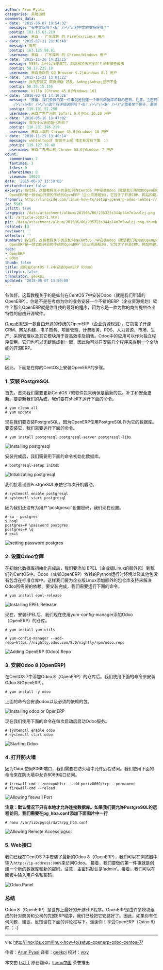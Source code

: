 ```yaml
---
author: Arun Pyasi
categories: 系统运维
comments_data:
- date: '2015-06-07 19:54:32'
  message: "有中文版吗？<br />\r\n对中文的支持好吗？"
  postip: 183.15.63.219
  username: 来自 - 广东深圳 的 Firefox/Linux 用户
- date: '2015-07-21 20:38:48'
  message: 有的
  postip: 163.125.98.81
  username: 来自 - 广东深圳 的 Chrome/Windows 用户
- date: '2015-11-20 14:22:15'
  message: 5555，为什么我安装完，浏览器显示不全呢？没有那些模块
  postip: 58.17.235.18
  username: 来自重庆的 QQ Browser 9.2|Windows 8.1 用户
- date: '2015-11-21 13:01:22'
  message: 我的安装完 网页排版 好乱。&nbsp;&nbsp;显示不全
  postip: 58.39.15.156
  username: hillo [Chrome 45.0|Windows 10]
- date: '2016-02-01 14:19:26'
  message: "接着，我们要做的第一件事就是创建一个新的数据库和新的密码。注意，主密码默认是‘admin’。接着，我们可以在面板中输入用户名和密码。<br
    />\r\n<br />\r\n这个有详细说明吗？<br />\r\n<br />\r\n或者举个例子，谢谢！"
  postip: 119.131.52.250
  username: 来自广东广州的 Safari 9.0|Mac 10.10 用户
- date: '2016-05-16 18:47:02'
  message: 我为什么会初始化失败？
  postip: 116.231.186.219
  username: 来自上海的 Chrome 45.0|Windows 10 用户
- date: '2016-11-29 13:40:14'
  message: wkhtmltopdf 安装不上呢 楼主有没有下集 ：）
  postip: 119.127.19.48
  username: 来自广东佛山的 Chrome 53.0|Windows 7 用户
count:
  commentnum: 7
  favtimes: 3
  likes: 0
  sharetimes: 0
  viewnum: 19023
date: '2015-06-07 13:50:00'
editorchoice: false
excerpt: 各位好，这篇教程关于的是如何在CentOS 7中安装Odoo（就是我们所知的OpenERP）。你是不是在考虑为你的业务安装一个不错的ERP（企业资源规划）软件？那么OpenERP就是你寻找的最好的程序，因为它是一款为你的商务提供杰出特性的自由开源软件。
  OpenERP是一款自由开源的传统的OpenERP（企业资源规划），它包含了开源CRM、网站构建、电子商务、项目管理、计费账务、POS、人力资源、市场、生产、采购管理以及其它模块用于提高效率及销售。Odoo中的应用可以作为独立程序使用，它们也可以无缝集成到一起，因此你可以在安装几个程序来得到一个全功
fromurl: http://linoxide.com/linux-how-to/setup-openerp-odoo-centos-7/
id: 5583
islctt: true
largepic: /data/attachment/album/201506/06/235323s344pl4m7mlwwlzj.png
url: /article-5583-1.html
pic: /data/attachment/album/201506/06/235323s344pl4m7mlwwlzj.png.thumb.jpg
related: []
reviewer: ''
selector: ''
summary: 各位好，这篇教程关于的是如何在CentOS 7中安装Odoo（就是我们所知的OpenERP）。你是不是在考虑为你的业务安装一个不错的ERP（企业资源规划）软件？那么OpenERP就是你寻找的最好的程序，因为它是一款为你的商务提供杰出特性的自由开源软件。
  OpenERP是一款自由开源的传统的OpenERP（企业资源规划），它包含了开源CRM、网站构建、电子商务、项目管理、计费账务、POS、人力资源、市场、生产、采购管理以及其它模块用于提高效率及销售。Odoo中的应用可以作为独立程序使用，它们也可以无缝集成到一起，因此你可以在安装几个程序来得到一个全功
tags:
- OpenERP
- Odoo
thumb: false
title: 如何在CentOS 7.x中安装OpenERP（Odoo）
titlepic: false
translator: geekpi
updated: '2015-06-07 13:50:00'
---
```


各位好，这篇教程关于的是如何在CentOS 7中安装Odoo（就是我们所知的OpenERP）。你是不是在考虑为你的业务安装一个不错的ERP（企业资源规划）软件？那么OpenERP就是你寻找的最好的程序，因为它是一款为你的商务提供杰出特性的自由开源软件。


[OpenERP](https://www.odoo.com/)是一款自由开源的传统的OpenERP（企业资源规划），它包含了开源CRM、网站构建、电子商务、项目管理、计费账务、POS、人力资源、市场、生产、采购管理以及其它模块用于提高效率及销售。Odoo中的应用可以作为独立程序使用，它们也可以无缝集成到一起，因此你可以在安装几个程序来得到一个全功能的开源ERP。


![](/data/attachment/album/201506/06/235323s344pl4m7mlwwlzj.png)


因此，下面是在你的CentOS上安装OpenERP的步骤。


### 1. 安装 PostgreSQL


首先，首先我们需要更新CentOS 7的软件包来确保是最新的包，补丁和安全更新。要更新我们的系统，我们要在shell下运行下面的命令。



```
# yum clean all
# yum update

```

现在我们要安装PostgreSQL，因为OpenERP使用PostgreSQL作为它的数据库。要安装它，我们需要运行下面的命令。



```
# yum install postgresql postgresql-server postgresql-libs

```

![Installing postgresql](/data/attachment/album/201506/06/235326hmonbqu8vv1qu6b1.png)


安装完成后，我们需要用下面的命令初始化数据库。



```
# postgresql-setup initdb

```

![Intializating postgresql](/data/attachment/album/201506/06/235327rfzj7t99j5kj3yf5.png)


我们接着设置PostgreSQL来使它每次开机启动。



```
# systemctl enable postgresql
# systemctl start postgresql

```

因为我们还没有为用户“postgresql”设置密码，我们现在设置。



```
# su - postgres
$ psql
postgres=# \password postgres
postgres=# \q
# exit

```

![setting password postgres](/data/attachment/album/201506/06/235327f1lw1cx5cauxz2au.png)


### 2. 设置Odoo仓库


在初始化数据库初始化完成后，我们要添加 EPEL（企业版Linux的额外包）到我们的CentOS中。Odoo（或者OpenERP）依赖的Python运行时环境以及其他包没有包含在标准仓库中。这样我们要为企业版Linux添加额外的包仓库支持来解决Odoo所需要的依赖。要安装完成，我们需要运行下面的命令。



```
# yum install epel-release

```

![Installing EPEL Release](/data/attachment/album/201506/06/235328hw5otygyzvx2hynn.png)


现在，安装EPEL后，我们现在使用yum-config-manager添加Odoo（OpenERP）的仓库。



```
# yum install yum-utils

# yum-config-manager --add-repo=https://nightly.odoo.com/8.0/nightly/rpm/odoo.repo

```

![Adding OpenERP (Odoo) Repo](/data/attachment/album/201506/06/235328iz4vaqvh44n5w071.png)


### 3. 安装Odoo 8 (OpenERP)


在CentOS 7中添加Odoo 8（OpenERP）的仓库后。我们使用下面的命令来安装Odoo 8(OpenERP)。



```
# yum install -y odoo

```

上面的命令会安装odoo以及必须的依赖的包。


![Installing odoo or OpenERP](/data/attachment/album/201506/06/235329bkmvqqfvdldam3lw.png)


现在我们使用下面的命令在每次启动后启动Odoo服务。



```
# systemctl enable odoo
# systemctl start odoo

```

![Starting Odoo](/data/attachment/album/201506/06/235330bvgqwymauzuv5iiq.png)


### 4. 打开防火墙


因为Odoo使用8069端口，我们需要在防火墙中允许远程访问。我们使用下面的命令来在防火墙中允许8069端口访问。



```
# firewall-cmd --zone=public --add-port=8069/tcp --permanent
# firewall-cmd --reload

```

![Allowing firewall Port](/data/attachment/album/201506/06/235330mbdf3nwofib3ka3f.png)


**注意：默认情况下只有本地才允许连接数据库。如果我们要允许PostgreSQL的远程访问，我们需要在pg\_hba.conf添加下面图片中一行**



```
# nano /var/lib/pgsql/data/pg_hba.conf

```

![Allowing Remote Access pgsql](/data/attachment/album/201506/06/235331h04lb9009v7k00dx.png)


### 5. Web接口


我们已经在CentOS 7中安装了最新的Odoo 8（OpenERP），我们可以在浏览器中输入`http://ip-address:8069`来访问Odoo。 接着，我们要做的第一件事就是创建一个新的数据库和新的密码。注意，主密码默认是‘admin’。接着，我们可以在面板中输入用户名和密码。


![Odoo Panel](/data/attachment/album/201506/06/235333pzkyk446myygakkc.png)


### 总结


Odoo 8（OpenERP）是世界上最好的开源ERP程序。OpenERP是由许多模块组成的针对商务和公司的完整ERP程序，我们已经把它安装好了。因此，如果你有任何问题、建议、反馈请在下面的评论栏写下。谢谢你！享受OpenERP（Odoo 8）吧 ：-）




---


via: <http://linoxide.com/linux-how-to/setup-openerp-odoo-centos-7/>


作者：[Arun Pyasi](http://linoxide.com/author/arunp/) 译者：[geekpi](https://github.com/geekpi) 校对：[wxy](https://github.com/wxy)


本文由 [LCTT](https://github.com/LCTT/TranslateProject) 原创翻译，[Linux中国](https://linux.cn/) 荣誉推出